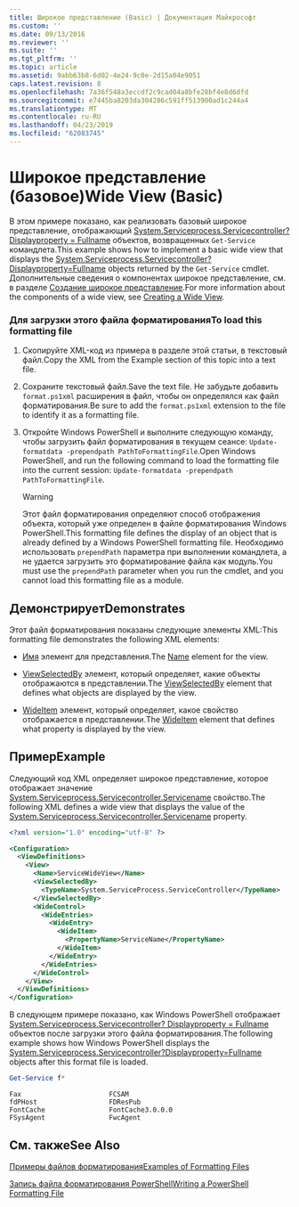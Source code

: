 ```yaml
---
title: Широкое представление (Basic) | Документация Майкрософт
ms.custom: ''
ms.date: 09/13/2016
ms.reviewer: ''
ms.suite: ''
ms.tgt_pltfrm: ''
ms.topic: article
ms.assetid: 9abb63b8-6d02-4e24-9c0e-2d15a04e9051
caps.latest.revision: 8
ms.openlocfilehash: 7a36f548a3eccdf2c9cad04a8bfe28bf4e8d6dfd
ms.sourcegitcommit: e7445ba8203da304286c591ff513900ad1c244a4
ms.translationtype: MT
ms.contentlocale: ru-RU
ms.lasthandoff: 04/23/2019
ms.locfileid: "62083745"
---
```

# <a name="wide-view-basic"></a><span data-ttu-id="5bd13-102">Широкое представление (базовое)</span><span class="sxs-lookup"><span data-stu-id="5bd13-102">Wide View (Basic)</span></span>

<span data-ttu-id="5bd13-103">В этом примере показано, как реализовать базовый широкое представление, отображающий [System.Serviceprocess.Servicecontroller? Displayproperty = Fullname](/dotnet/api/System.ServiceProcess.ServiceController) объектов, возвращенных `Get-Service` командлета.</span><span class="sxs-lookup"><span data-stu-id="5bd13-103">This example shows how to implement a basic wide view that displays the [System.Serviceprocess.Servicecontroller?Displayproperty=Fullname](/dotnet/api/System.ServiceProcess.ServiceController) objects returned by the `Get-Service` cmdlet.</span></span> <span data-ttu-id="5bd13-104">Дополнительные сведения о компонентах широкое представление, см. в разделе [Создание широкое представление](./creating-a-wide-view.md).</span><span class="sxs-lookup"><span data-stu-id="5bd13-104">For more information about the components of a wide view, see [Creating a Wide View](./creating-a-wide-view.md).</span></span>

### <a name="to-load-this-formatting-file"></a><span data-ttu-id="5bd13-105">Для загрузки этого файла форматирования</span><span class="sxs-lookup"><span data-stu-id="5bd13-105">To load this formatting file</span></span>

1. <span data-ttu-id="5bd13-106">Скопируйте XML-код из примера в разделе этой статьи, в текстовый файл.</span><span class="sxs-lookup"><span data-stu-id="5bd13-106">Copy the XML from the Example section of this topic into a text file.</span></span>

2. <span data-ttu-id="5bd13-107">Сохраните текстовый файл.</span><span class="sxs-lookup"><span data-stu-id="5bd13-107">Save the text file.</span></span> <span data-ttu-id="5bd13-108">Не забудьте добавить `format.ps1xml` расширения в файл, чтобы он определялся как файл форматирования.</span><span class="sxs-lookup"><span data-stu-id="5bd13-108">Be sure to add the `format.ps1xml` extension to the file to identify it as a formatting file.</span></span>

3. <span data-ttu-id="5bd13-109">Откройте Windows PowerShell и выполните следующую команду, чтобы загрузить файл форматирования в текущем сеансе: `Update-formatdata -prependpath PathToFormattingFile`.</span><span class="sxs-lookup"><span data-stu-id="5bd13-109">Open Windows PowerShell, and run the following command to load the formatting file into the current session: `Update-formatdata -prependpath PathToFormattingFile`.</span></span>

   > [!WARNING]
   > <span data-ttu-id="5bd13-110">Этот файл форматирования определяют способ отображения объекта, который уже определен в файле форматирования Windows PowerShell.</span><span class="sxs-lookup"><span data-stu-id="5bd13-110">This formatting file defines the display of an object that is already defined by a Windows PowerShell formatting file.</span></span> <span data-ttu-id="5bd13-111">Необходимо использовать `prependPath` параметра при выполнении командлета, а не удается загрузить это форматирование файла как модуль.</span><span class="sxs-lookup"><span data-stu-id="5bd13-111">You must use the `prependPath` parameter when you run the cmdlet, and you cannot load this formatting file as a module.</span></span>

## <a name="demonstrates"></a><span data-ttu-id="5bd13-112">Демонстрирует</span><span class="sxs-lookup"><span data-stu-id="5bd13-112">Demonstrates</span></span>

<span data-ttu-id="5bd13-113">Этот файл форматирования показаны следующие элементы XML:</span><span class="sxs-lookup"><span data-stu-id="5bd13-113">This formatting file demonstrates the following XML elements:</span></span>

- <span data-ttu-id="5bd13-114">[Имя](./name-element-for-view-format.md) элемент для представления.</span><span class="sxs-lookup"><span data-stu-id="5bd13-114">The [Name](./name-element-for-view-format.md) element for the view.</span></span>

- <span data-ttu-id="5bd13-115">[ViewSelectedBy](./viewselectedby-element-format.md) элемент, который определяет, какие объекты отображаются в представлении.</span><span class="sxs-lookup"><span data-stu-id="5bd13-115">The [ViewSelectedBy](./viewselectedby-element-format.md) element that defines what objects are displayed by the view.</span></span>

- <span data-ttu-id="5bd13-116">[WideItem](./wideitem-element-for-widecontrol-format.md) элемент, который определяет, какое свойство отображается в представлении.</span><span class="sxs-lookup"><span data-stu-id="5bd13-116">The [WideItem](./wideitem-element-for-widecontrol-format.md) element that defines what property is displayed by the view.</span></span>

## <a name="example"></a><span data-ttu-id="5bd13-117">Пример</span><span class="sxs-lookup"><span data-stu-id="5bd13-117">Example</span></span>

<span data-ttu-id="5bd13-118">Следующий код XML определяет широкое представление, которое отображает значение [System.Serviceprocess.Servicecontroller.Servicename](/dotnet/api/System.ServiceProcess.ServiceController.ServiceName) свойство.</span><span class="sxs-lookup"><span data-stu-id="5bd13-118">The following XML defines a wide view that displays the value of the [System.Serviceprocess.Servicecontroller.Servicename](/dotnet/api/System.ServiceProcess.ServiceController.ServiceName) property.</span></span>

```xml
<?xml version="1.0" encoding="utf-8" ?>

<Configuration>
  <ViewDefinitions>
    <View>
      <Name>ServiceWideView</Name>
      <ViewSelectedBy>
        <TypeName>System.ServiceProcess.ServiceController</TypeName>
      </ViewSelectedBy>
      <WideControl>
        <WideEntries>
          <WideEntry>
            <WideItem>
              <PropertyName>ServiceName</PropertyName>
            </WideItem>
          </WideEntry>
        </WideEntries>
      </WideControl>
    </View>
  </ViewDefinitions>
</Configuration>
```

<span data-ttu-id="5bd13-119">В следующем примере показано, как Windows PowerShell отображает [System.Serviceprocess.Servicecontroller? Displayproperty = Fullname](/dotnet/api/System.ServiceProcess.ServiceController) объектов после загрузки этого файла форматирования.</span><span class="sxs-lookup"><span data-stu-id="5bd13-119">The following example shows how Windows PowerShell displays the [System.Serviceprocess.Servicecontroller?Displayproperty=Fullname](/dotnet/api/System.ServiceProcess.ServiceController) objects after this format file is loaded.</span></span>

```powershell
Get-Service f*
```

```output
Fax                      FCSAM
fdPHost                  FDResPub
FontCache                FontCache3.0.0.0
FSysAgent                FwcAgent
```

## <a name="see-also"></a><span data-ttu-id="5bd13-120">См. также</span><span class="sxs-lookup"><span data-stu-id="5bd13-120">See Also</span></span>

[<span data-ttu-id="5bd13-121">Примеры файлов форматирования</span><span class="sxs-lookup"><span data-stu-id="5bd13-121">Examples of Formatting Files</span></span>](./examples-of-formatting-files.md)

[<span data-ttu-id="5bd13-122">Запись файла форматирования PowerShell</span><span class="sxs-lookup"><span data-stu-id="5bd13-122">Writing a PowerShell Formatting File</span></span>](./writing-a-powershell-formatting-file.md)
